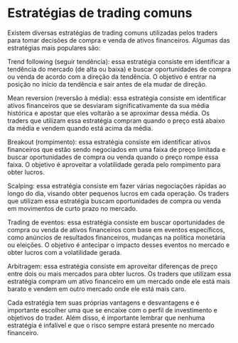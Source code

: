 # Estratégias de trading comuns

Existem diversas estratégias de trading comuns utilizadas pelos traders para tomar decisões de compra e venda de ativos financeiros. Algumas das estratégias mais populares são:

Trend following (seguir tendência): essa estratégia consiste em identificar a tendência do mercado (de alta ou baixa) e buscar oportunidades de compra ou venda de acordo com a direção da tendência. O objetivo é entrar na posição no início da tendência e sair antes de ela mudar de direção.

Mean reversion (reversão à média): essa estratégia consiste em identificar ativos financeiros que se desviaram significativamente da sua média histórica e apostar que eles voltarão a se aproximar dessa média. Os traders que utilizam essa estratégia compram quando o preço está abaixo da média e vendem quando está acima da média.

Breakout (rompimento): essa estratégia consiste em identificar ativos financeiros que estão sendo negociados em uma faixa de preço limitada e buscar oportunidades de compra ou venda quando o preço rompe essa faixa. O objetivo é aproveitar a volatilidade gerada pelo rompimento para obter lucros.

Scalping: essa estratégia consiste em fazer várias negociações rápidas ao longo do dia, visando obter pequenos lucros em cada operação. Os traders que utilizam essa estratégia buscam oportunidades de compra ou venda em movimentos de curto prazo no mercado.

Trading de eventos: essa estratégia consiste em buscar oportunidades de compra ou venda de ativos financeiros com base em eventos específicos, como anúncios de resultados financeiros, mudanças na política monetária ou eleições. O objetivo é antecipar o impacto desses eventos no mercado e obter lucros com a volatilidade gerada.

Arbitragem: essa estratégia consiste em aproveitar diferenças de preço entre dois ou mais mercados para obter lucros. Os traders que utilizam essa estratégia compram um ativo financeiro em um mercado onde ele está mais barato e vendem em outro mercado onde ele está mais caro.

Cada estratégia tem suas próprias vantagens e desvantagens e é importante escolher uma que se encaixe com o perfil de investimento e objetivos do trader. Além disso, é importante lembrar que nenhuma estratégia é infalível e que o risco sempre estará presente no mercado financeiro.